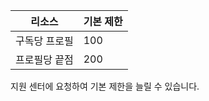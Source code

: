 리소스| 기본 제한
---|---
구독당 프로필 | 100
프로필당 끝점| 200

지원 센터에 요청하여 기본 제한을 늘릴 수 있습니다.

<!---HONumber=Sept15_HO3-->